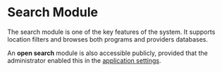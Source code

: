 # Search Module

The search module is one of the key features of the system. It supports location filters and browses both programs and providers databases.

An **open search** module is also accessible publicly, provided that the administrator enabled this in the [application settings](../administration/configuration.md#application-settings).

